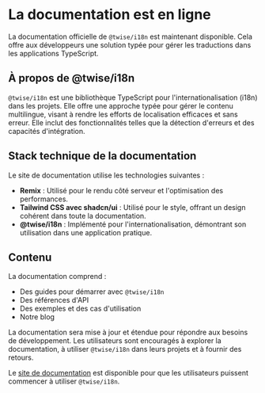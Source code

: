 # La documentation est en ligne

La documentation officielle de `@twise/i18n` est maintenant disponible. Cela offre aux développeurs une solution typée pour gérer les traductions dans les applications TypeScript.

## À propos de @twise/i18n

`@twise/i18n` est une bibliothèque TypeScript pour l'internationalisation (i18n) dans les projets. Elle offre une approche typée pour gérer le contenu multilingue, visant à rendre les efforts de localisation efficaces et sans erreur. Elle inclut des fonctionnalités telles que la détection d'erreurs et des capacités d'intégration.

## Stack technique de la documentation

Le site de documentation utilise les technologies suivantes :

- **Remix** : Utilisé pour le rendu côté serveur et l'optimisation des performances.
- **Tailwind CSS avec shadcn/ui** : Utilisé pour le style, offrant un design cohérent dans toute la documentation.
- **@twise/i18n** : Implémenté pour l'internationalisation, démontrant son utilisation dans une application pratique.

## Contenu

La documentation comprend :

- Des guides pour démarrer avec `@twise/i18n`
- Des références d'API
- Des exemples et des cas d'utilisation
- Notre blog

La documentation sera mise à jour et étendue pour répondre aux besoins de développement. Les utilisateurs sont encouragés à explorer la documentation, à utiliser `@twise/i18n` dans leurs projets et à fournir des retours.

Le [site de documentation](/) est disponible pour que les utilisateurs puissent commencer à utiliser `@twise/i18n`.
